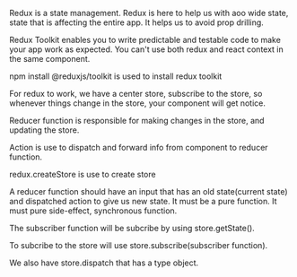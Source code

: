 Redux is a state management. Redux is here to help us with aoo wide state, state that is affecting the entire app.
It helps us to avoid prop drilling.

Redux Toolkit enables you to write predictable and testable code to make your app work as expected.
You can't use both redux and react context in the same component.

npm install @reduxjs/toolkit is used to install redux toolkit

For redux to work, we have a center store, subscribe to the store, so whenever things change in the store, your component will get notice.

Reducer function is responsible for making changes in the store, and updating the store.

Action is use to dispatch and forward info from component to reducer function.

redux.createStore is use to create store

A reducer function should have an input that has an old state(current state) and dispatched action to give us new state. It must be a pure function. It must pure side-effect, synchronous function.

The subscriber function will be subcribe by using store.getState().

To subcribe to the store will use store.subscribe(subscriber function).

We also have store.dispatch that has a type object.